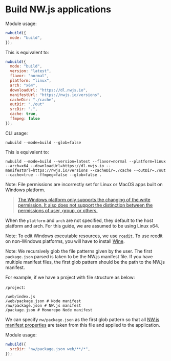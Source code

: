 # Build NW.js applications

Module usage:

```javascript
nwbuild({
  mode: "build",
});
```

This is equivalent to:

```javascript
nwbuild({
  mode: "build",
  version: "latest",
  flavor: "normal",
  platform: "linux",
  arch: "x64",
  downloadUrl: "https://dl.nwjs.io",
  manifestUrl: "https://nwjs.io/versions",
  cacheDir: "./cache",
  outDir: "./out"
  srcDir: ".",
  cache: true,
  ffmpeg: false
});
```

CLI usage:

```shell
nwbuild --mode=build --glob=false
```

This is equivalent to:

```shell
nwbuild --mode=build --version=latest --flavor=normal --platform=linux --arch=x64 --downloadUrl=https://dl.nwjs.io --manifestUrl=https://nwjs.io/versions --cacheDir=./cache --outDir=./out --cache=true --ffmpeg=false --glob=false .
```

Note: File permissions are incorrectly set for Linux or MacOS apps built on Windows platform.

> [The Windows platform only supports the changing of the write permission. It also does not support the distinction between the permissions of user, group, or others.](https://www.geeksforgeeks.org/node-js-fs-chmod-method/)

When the `platform` and `arch` are not specified, they default to the host platform and arch. For this guide, we are assumed to be using Linux x64.

Note: To edit Windows executable resources, we use [`rcedit`](https://github.com/electron/node-rcedit). To use rcedit on non-Windows platforms, you will have to install [Wine](https://www.winehq.org/).

Note: We recursively glob the file patterns given by the user. The first `package.json` parsed is taken to be the NW.js manifest file. If you have multiple manifest files, the first glob pattern should be the path to the NW.js manifest.

For example, if we have a project with file structure as below:

`/project`:

```shell
/web/index.js
/web/package.json # Node manifest
/nw/package.json # NW.js manifest
/package.json # Monorepo Node manifest
```

We can specify `nw/package.json` as the first glob pattern so that all [NW.js manifest properties](https://nwjs.readthedocs.io/en/latest/References/Manifest%20Format/) are taken from this file and applied to the application.

Module usage:

```javascript
nwbuild({
  srcDir: "nw/package.json web/**/*",
});
```
